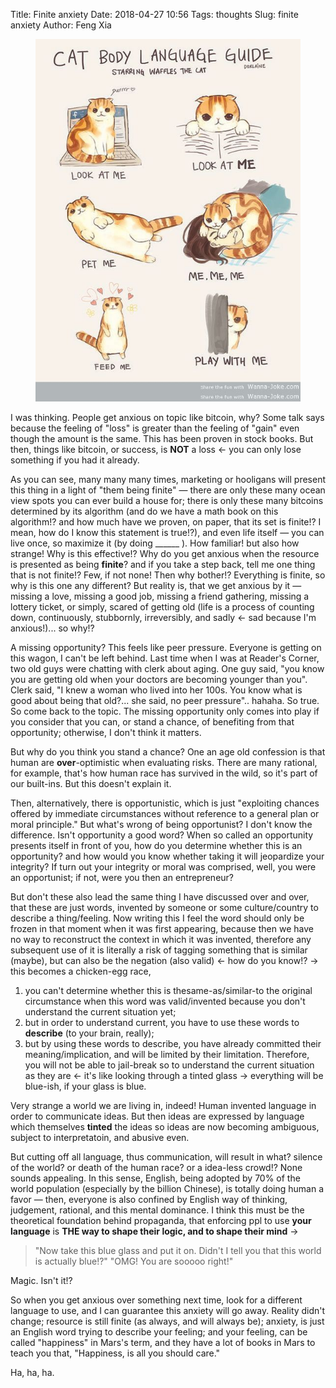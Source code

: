 Title: Finite anxiety
Date: 2018-04-27 10:56
Tags: thoughts
Slug: finite anxiety
Author: Feng Xia

<figure class="col l6 m6 s12">
  <img src="images/cat-body-language.jpg"/>
</figure>


I was thinking. People get anxious on topic like bitcoin, why? Some
talk says because the feeling of "loss" is greater than the feeling of
"gain" even though the amount is the same. This has been proven in
stock books. But then, things like bitcoin, or success, is **NOT** a
loss &larr; you can only lose something if you had it already. 

As you can see, many many many times, marketing or hooligans will
present this thing in a light of "them being finite" &mdash; there are
only these many ocean view spots you can ever build a house for; there
is only these many bitcoins determined by its algorithm (and do we
have a math book on this algorithm!? and how much have we proven, on
paper, that its set is finite!? I mean, how do I know this statement
is true!?), and even life itself &mdash; you can live once, so
maximize it (by doing ______ ). How familiar! but also how strange!
Why is this effective!? Why do you get anxious when the resource is
presented as being **finite**? and if you take a step back, tell me
one thing that is not finite!? Few, if not none! Then why bother!?
Everything is finite, so why is this one any different? But reality
is, that we get anxious by it &mdash; missing a love, missing a good
job, missing a friend gathering, missing a lottery ticket, or simply,
scared of getting old (life is a process of counting down,
continuously, stubbornly, irreversibly, and sadly &larr; sad because
I'm anxious!)... so why!?

A missing opportunity?  This feels like peer pressure. Everyone is
getting on this wagon, I can't be left behind. Last time when I was at
Reader's Corner, two old guys were chatting with clerk about
aging. One guy said, "you know you are getting old when your doctors
are becoming younger than you". Clerk said, "I knew a woman who lived
into her 100s. You know what is good about being that old?... she
said, no peer pressure".. hahaha. So true. So come back to the
topic. The missing opportunity only comes into play if you consider
that you can, or stand a chance, of benefiting from that opportunity;
otherwise, I don't think it matters.

But why do you think you stand a chance? One an age old confession is
that human are **over**-optimistic when evaluating risks. There are
many rational, for example, that's how human race has survived in the
wild, so it's part of our built-ins. But this doesn't explain it.

Then, alternatively, there is opportunistic, which is just "exploiting
chances offered by immediate circumstances without reference to a
general plan or moral principle." But what's wrong of being
opportunist? I don't know the difference. Isn't opportunity a good
word? When so called an opportunity presents itself in front of you,
how do you determine whether this is an opportunity? and how would you
know whether taking it will jeopardize your integrity? If turn out
your integrity or moral was comprised, well, you were an opportunist;
if not, were you then an entrepreneur?

But don't these also lead the same thing I have discussed over and
over, that these are just words, invented by someone or some
culture/country to describe a thing/feeling. Now writing this I feel
the word should only be frozen in that moment when it was first
appearing, because then we have no way to reconstruct the context in
which it was invented, therefore any subsequent use of it is literally
a risk of tagging something that is similar (maybe), but can also be
the negation (also valid) &larr; how do you know!? &rarr; this becomes
a chicken-egg race, 

1. you can't determine whether this is thesame-as/similar-to the
   original circumstance when this word was valid/invented because you
   don't understand the current situation yet;
2. but in order to understand current, you have to use these words to
   **describe** (to your brain, really);
3. but by using these words to describe, you have already committed
   their meaning/implication, and will be limited by their
   limitation. Therefore, you will not be able to jail-break so to
   understand the current situation as they are &larr; it's like
   looking through a tinted glass &rarr; everything will be blue-ish,
   if your glass is blue.
   
Very strange a world we are living in, indeed! Human invented language
in order to communicate ideas. But then ideas are expressed by
language which themselves **tinted** the ideas so ideas are now
becoming ambiguous, subject to interpretatoin, and abusive even.

But cutting off all language, thus communication, will result in what?
silence of the world? or death of the human race? or a idea-less
crowd!? None sounds appealing. In this sense, English, being adopted
by 70% of the world population (especially by the billion Chinese), is
totally doing human a favor &mdash; then, everyone is also confined by
English way of thinking, judgement, rational, and this mental
dominance. I think this must be the theoretical foundation behind
propaganda, that enforcing ppl to use **your language** is **THE way to
shape their logic, and to shape their mind** &rarr; 

> "Now take this blue
> glass and put it on. Didn't I tell you that this world is actually
> blue!?" "OMG! You are sooooo right!"
> 

Magic. Isn't it!?

So when you get anxious over something next time, look for a
different language to use, and I can guarantee this anxiety will go
away. Reality didn't change; resource is still finite (as always, and
will always be); anxiety, is just an English word trying to describe
your feeling; and your feeling, can be called "happiness" in Mars's
term, and they have a lot of books in Mars to teach you that,
"Happiness, is all you should care."

Ha, ha, ha.
